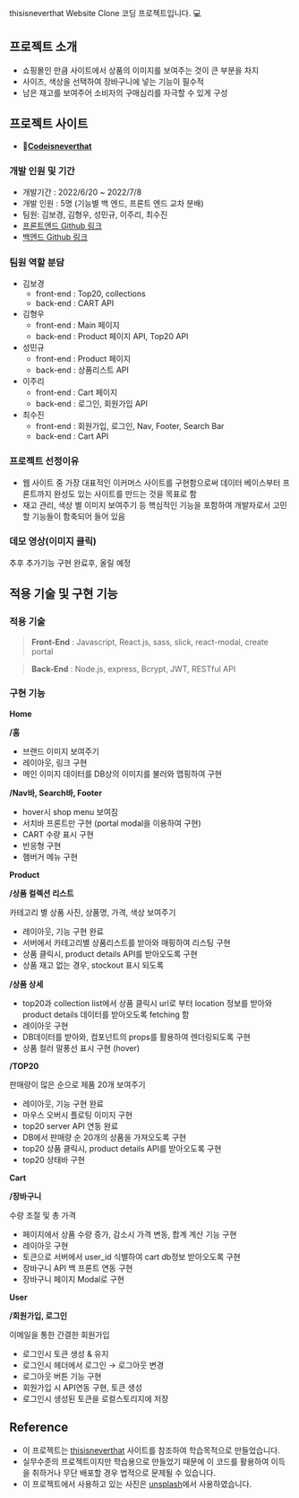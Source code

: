 thisisneverthat Website Clone 코딩 프로젝트입니다. 💻

## **프로젝트 소개**

- 쇼핑몰인 만큼 사이트에서 상품의 이미지를 보여주는 것이 큰 부분을 차지
- 사이즈, 색상을 선택하여 장바구니에 넣는 기능이 필수적
- 남은 재고를 보여주어 소비자의 구매심리를 자극할 수 있게 구성

## **프로젝트 사이트**

- 🎈[**Codeisneverthat**](http://3.36.72.47:3000/)

### **개발 인원 및 기간**

- 개발기간 : 2022/6/20 ~ 2022/7/8
- 개발 인원 : 5명 (기능별 백 엔드, 프론트 엔드 교차 분배)
- 팀원: 김보경, 김형우, 성민규, 이주리, 최수진
- [프론트엔드 Github 링크](https://github.com/wecode-bootcamp-korea/justcode-5-1st-codeisneverthat-front)
- [백엔드 Github 링크](https://github.com/wecode-bootcamp-korea/justcode-5-1st-codeisneverthat-back)

### 팀원 역할 분담

- 김보경
    - front-end : Top20, collections
    - back-end : CART API
- 김형우
    - front-end : Main 페이지
    - back-end : Product 페이지 API, Top20 API
- 성민규
    - front-end : Product 페이지
    - back-end : 상품리스트 API
- 이주리
    - front-end : Cart 페이지
    - back-end : 로그인, 회원가입 API
- 최수진
    - front-end : 회원가입, 로그인, Nav, Footer, Search Bar
    - back-end : Cart API

### **프로젝트 선정이유**

- 웹 사이트 중 가장 대표적인 이커머스 사이트를 구현함으로써 데이터 베이스부터 프론트까지 완성도 있는 사이트를 만드는 것을 목표로 함
- 재고 관리, 색상 별 이미지 보여주기 등 핵심적인 기능을 포함하여 개발자로서 고민할 기능들이 함축되어 들어 있음

### **데모 영상(이미지 클릭)**

추후 추가기능 구현 완료후, 올릴 예정

## **적용 기술 및 구현 기능**

### **적용 기술**

> **Front-End** : Javascript, React.js, sass, slick, react-modal, create portal
> 

> **Back-End** : Node.js, express, Bcrypt, JWT, RESTful API
> 

### **구현 기능**

**Home**

**/홈**

- 브랜드 이미지 보여주기
- 레이아웃, 링크 구현
- 메인 이미지 데이터를 DB상의 이미지를 불러와 맵핑하여 구현

**/Nav바, Search바, Footer**

- hover시 shop menu 보여짐
- 서치바 프론트만 구현 (portal modal을 이용하여 구현)
- CART 수량 표시 구현
-  반응형 구현
-  햄버거 메뉴 구현

**Product**

**/상품 컬렉션 리스트**

카테고리 별 상품 사진, 상품명, 가격, 색상 보여주기
- 레이아웃, 기능 구현 완료
- 서버에서 카테고리별 상품리스트를 받아와 매핑하여 리스팅 구현
- 상품 클릭시, product details API를 받아오도록 구현
- 상품 재고 없는 경우, stockout 표시 되도록

**/상품 상세**

- top20과 collection list에서 상품 클릭시 url로 부터 location 정보를 받아와 product details 데이터를 받아오도록 fetching 함
- 레이아웃 구현
- DB데이터를 받아와, 컴포넌트의 props를 활용하여 렌더링되도록 구현
- 상품 컬러 말풍선 표시 구현 (hover)

**/TOP20**

판매량이 많은 순으로 제품 20개 보여주기
- 레이아웃, 기능 구현 완료
- 마우스 오버시 플로팅 이미지 구현
- top20 server API 연동 완료
- DB에서 판매량 순 20개의 상품을 가져오도록 구현
- top20 상품 클릭시, product details API를 받아오도록 구현
- top20 상태바 구현

**Cart**

**/장바구니**

수량 조절 및 총 가격
- 페이지에서 상품 수량 증가, 감소시 가격 변동, 합계 계산 기능 구현
- 레이아웃 구현
- 토큰으로 서버에서 user_id 식별하여 cart db정보 받아오도록 구현 
- 장바구니 API 백 프론트 연동 구현
- 장바구니 페이지 Modal로 구현

**User**

**/회원가입, 로그인**

이메일을 통한 간결한 회원가입

- 로그인시 토큰 생성 & 유지
- 로그인시 헤더에서 로그인 → 로그아웃 변경
- 로그아웃 버튼 기능 구현
- 회원가입 시 API연동 구현, 토큰 생성
- 로그인시 생성된 토큰을 로컬스토리지에 저장

## **Reference**

- 이 프로젝트는 [thisisneverthat](http://thisisneverthat.com) 사이트를 참조하여 학습목적으로 만들었습니다.
- 실무수준의 프로젝트이지만 학습용으로 만들었기 때문에 이 코드를 활용하여 이득을 취하거나 무단 배포할 경우 법적으로 문제될 수 있습니다.
- 이 프로젝트에서 사용하고 있는 사진은 [unsplash](https://images.unsplash.com)에서 사용하였습니다.
